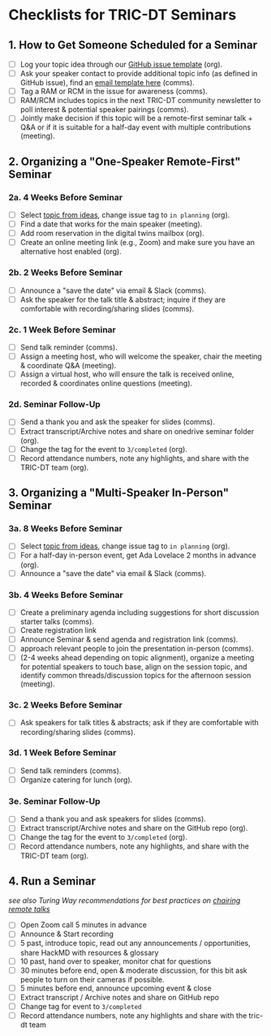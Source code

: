 # Checklists for TRIC-DT Seminars
## 1. How to Get Someone Scheduled for a Seminar

- [ ] Log your topic idea through our [GitHub issue template](https://github.com/alan-turing-institute/tric-dt/issues/new?assignees=&labels=0%2F+idea&projects=&template=topic-suggestion-for-tric-dt-event.md&title=%5BTopic%5D) (org).
- [ ] Ask your speaker contact to provide additional topic info (as defined in GitHub issue), find an [email template here](https://github.com/alan-turing-institute/tric-dt/blob/main/Seminars/email_template_new_topic.md) (comms).
- [ ] Tag a RAM or RCM in the issue for awareness (comms).
- [ ] RAM/RCM includes topics in the next TRIC-DT community newsletter to poll interest & potential speaker pairings (comms).
- [ ] Jointly make decision if this topic will be a remote-first seminar talk + Q&A or if it is suitable for a half-day event with multiple contributions (meeting).

## 2. Organizing a "One-Speaker Remote-First" Seminar

### 2a. 4 Weeks Before Seminar

- [ ] Select [topic from ideas](https://github.com/alan-turing-institute/tric-dt/issues?q=is%3Aopen+is%3Aissue+label%3A%22seminar+series%22+label%3A%220%2F+idea%22), change issue tag to `in planning` (org).
- [ ] Find a date that works for the main speaker (meeting).
- [ ] Add room reservation in the digital twins mailbox (org).
- [ ] Create an online meeting link (e.g., Zoom) and make sure you have an alternative host enabled (org).

### 2b. 2 Weeks Before Seminar

- [ ] Announce a "save the date" via email & Slack (comms).
- [ ] Ask the speaker for the talk title & abstract; inquire if they are comfortable with recording/sharing slides (comms).

### 2c. 1 Week Before Seminar

- [ ] Send talk reminder (comms).
- [ ] Assign a meeting host, who will welcome the speaker, chair the meeting & coordinate Q&A (meeting).
- [ ] Assign a virtual host, who will ensure the talk is received online, recorded & coordinates online questions (meeting).

### 2d. Seminar Follow-Up
- [ ] Send a thank you and ask the speaker for slides (comms).
- [ ] Extract transcript/Archive notes and share on onedrive seminar folder (org).
- [ ] Change the tag for the event to `3/completed` (org).
- [ ] Record attendance numbers, note any highlights, and share with the TRIC-DT team (org).

## 3. Organizing a "Multi-Speaker In-Person" Seminar

### 3a. 8 Weeks Before Seminar
- [ ] Select [topic from ideas](https://github.com/alan-turing-institute/tric-dt/issues?q=is%3Aopen+is%3Aissue+label%3A%22seminar+series%22+label%3A%220%2F+idea%22), change issue tag to `in planning` (org).
- [ ] For a half-day in-person event, get Ada Lovelace 2 months in advance (org).
- [ ] Announce a "save the date" via email & Slack (comms).

### 3b. 4 Weeks Before Seminar

- [ ] Create a preliminary agenda including suggestions for short discussion starter talks (comms).
- [ ] Create registration link
- [ ] Announce Seminar & send agenda and registration link (comms).
- [ ] approach relevant people to join the presentation in-person (comms).
- [ ] (2-4 weeks ahead depending on topic alignment), organize a meeting for potential speakers to touch base, align on the session topic, and identify common threads/discussion topics for the afternoon session (meeting).

### 3c. 2 Weeks Before Seminar

- [ ] Ask speakers for talk titles & abstracts; ask if they are comfortable with recording/sharing slides (comms).

### 3d. 1 Week Before Seminar

- [ ] Send talk reminders (comms).
- [ ] Organize catering for lunch (org).

### 3e. Seminar Follow-Up

- [ ] Send a thank you and ask speakers for slides (comms).
- [ ] Extract transcript/Archive notes and share on the GitHub repo (org).
- [ ] Change the tag for the event to `3/completed` (org).
- [ ] Record attendance numbers, note any highlights, and share with the TRIC-DT team (org).

## 4. Run a Seminar

*see also Turing Way recommendations for best practices on [chairing remote talks](https://deploy-preview-1567--the-turing-way.netlify.app/collaboration/remote-collab/remote-collab-chairs.html)*
  - [ ] Open Zoom call 5 minutes in advance
  - [ ] Announce & Start recording 
  - [ ] 5 past, introduce topic, read out any announcements / opportunities, share HackMD with resources & glossary
  - [ ] 10 past, hand over to speaker, monitor chat for questions
  - [ ] 30 minutes before end, open & moderate discussion, for this bit ask people to turn on their cameras if possible.
  - [ ] 5 minutes before end, announce upcoming event & close
- [ ] Extract transcript / Archive notes and share on GitHub repo
- [ ] Change tag for event to `3/completed`
- [ ] Record attendance numbers, note any highlights and share with the tric-dt team
